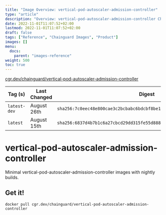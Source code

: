 ```yaml
---
title: "Image Overview: vertical-pod-autoscaler-admission-controller"
type: "article"
description: "Overview: vertical-pod-autoscaler-admission-controller Chainguard Image"
date: 2022-11-01T11:07:52+02:00
lastmod: 2022-11-01T11:07:52+02:00
draft: false
tags: ["Reference", "Chainguard Images", "Product"]
images: []
menu:
  docs:
    parent: "images-reference"
weight: 500
toc: true
---
```


[cgr.dev/chainguard/vertical-pod-autoscaler-admission-controller](https://github.com/chainguard-images/images/tree/main/images/vertical-pod-autoscaler-admission-controller)

| Tag (s)       | Last Changed | Digest                                                                    |
|---------------|--------------|---------------------------------------------------------------------------|
|  `latest-dev` | August 26th  | `sha256:7c0eec48e800cae3c2bcbabc6bdcbf8be19045b765d1f6d4ab600efcc712e4e1` |
|  `latest`     | August 15th  | `sha256:6837d4b7b1c6a27cbcd29dd315fe55d888ec25f53f8b5d0a3a37f7b1e975c817` |

# vertical-pod-autoscaler-admission-controller

Minimal vertical-pod-autoscaler-admission-controller images with nightly builds.

## Get it!

```shell
docker pull cgr.dev/chainguard/vertical-pod-autoscaler-admission-controller
```
